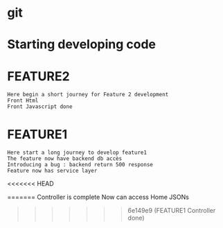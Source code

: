 # git
# Starting developing code


# FEATURE2
    Here begin a short journey for Feature 2 development
    Front Html 
    Front Javascript done
# FEATURE1
    Here start a long journey to develop feature1
    The feature now have backend db accès
    Introducing a bug : backend return 500 response
    Feature now has service layer
<<<<<<< HEAD

=======
    Controller is complete Now can access Home JSONs
>>>>>>> 6e149e9 (FEATURE1 Controller done)
